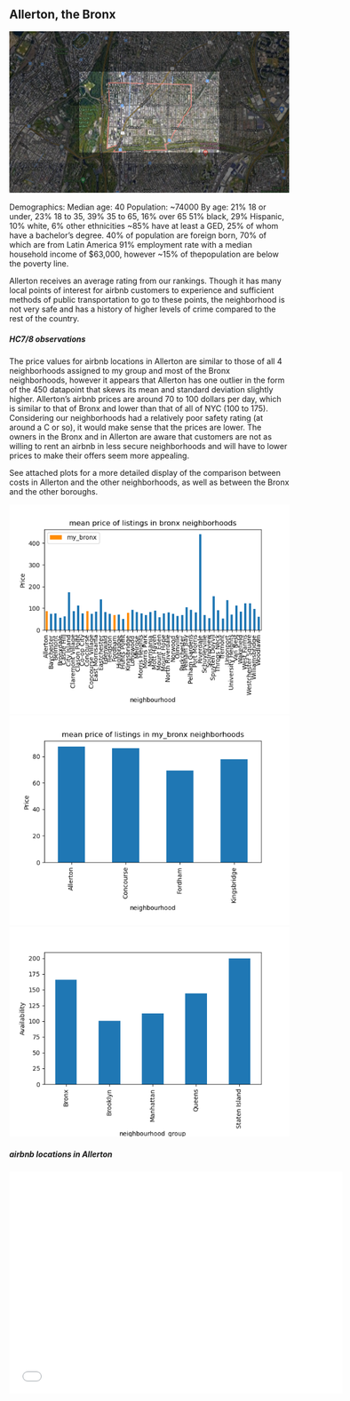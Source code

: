 ## Allerton, the Bronx

<img src="framedMap.png">

Demographics:
Median age: 40
Population: ~74000
By age: 21% 18 or under, 23% 18 to 35, 39% 35 to 65, 16% over 65
51% black, 29% Hispanic, 10% white, 6% other ethnicities
~85% have at least a GED, 25% of whom have a bachelor’s degree.
40% of population are foreign born, 70% of which are from Latin America
91% employment rate with a median household income of $63,000, however ~15% of thepopulation are below the poverty line.

Allerton receives an average rating from our rankings. Though it has many local points of interest for airbnb customers to experience and sufficient methods of public transportation to go to these points, the neighborhood is not very safe and has a history of higher levels of crime compared to the rest of the country.

##### HC7/8 observations

The price values for airbnb locations in Allerton are similar to those of all 4 neighborhoods assigned to my group and most of the Bronx neighborhoods, however it appears that Allerton has one outlier in the form of the 450 datapoint that skews its mean and standard deviation slightly higher. Allerton’s airbnb prices are around 70 to 100 dollars per day, which is similar to that of Bronx and lower than that of all of NYC (100 to 175). Considering our neighborhoods had a relatively poor safety rating (at around a C or so), it would make sense that the prices are lower. The owners in the Bronx and in Allerton are aware that customers are not as willing to rent an airbnb in less secure neighborhoods and will have to lower prices to make their offers seem more appealing.

See attached plots for a more detailed display of the comparison between costs in Allerton and the other neighborhoods, as well as between the Bronx and the other boroughs.

<img src="meanPriceBronxNeighborhoods.png">
<img src="meanPriceMyBronxNeighborhoods.png">
<img src="availabilityFiveBoroughs.png">

##### airbnb locations in Allerton

<dl>
<iframe src="allertonLocations.html" width="600" height="400" frameborder="0" frameborder="0" marginwidth="0" marginheight="0" allowfullscreen></iframe>
</dl>

